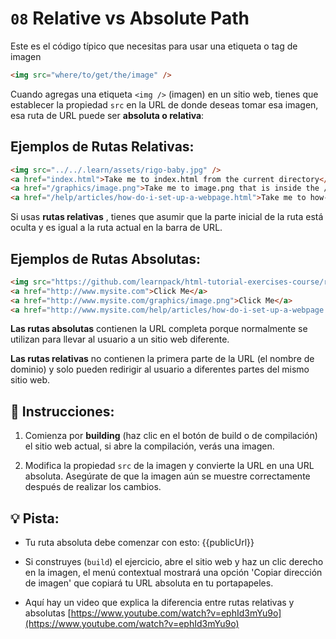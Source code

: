 # `08` Relative vs Absolute Path

Este es el código típico que necesitas para usar una etiqueta o tag de imagen

```html
<img src="where/to/get/the/image" />
```
Cuando agregas una etiqueta `<img />` (imagen) en un sitio web, tienes que establecer la propiedad `src` en la URL de donde deseas tomar esa imagen, esa ruta de URL puede ser **absoluta o relativa**:

## Ejemplos de Rutas Relativas:

```html
<img src="../../.learn/assets/rigo-baby.jpg" />
<a href="index.html">Take me to index.html from the current directory</a>
<a href="/graphics/image.png">Take me to image.png that is inside the /graphics/ directory</a>
<a href="/help/articles/how-do-i-set-up-a-webpage.html">Take me to how-do-i-set-up-a-webpage.html</a>
```

Si usas **rutas relativas** , tienes que asumir que la parte inicial de la ruta está oculta y es igual a la ruta actual en la barra de URL.

## Ejemplos de Rutas Absolutas:

```html
<img src="https://github.com/learnpack/html-tutorial-exercises-course/raw/master/HTML-badge.png" />
<a href="http://www.mysite.com">Click Me</a>
<a href="http://www.mysite.com/graphics/image.png">Click Me</a>
<a href="http://www.mysite.com/help/articles/how-do-i-set-up-a-webpage.html">Click Me</a>
```

**Las rutas absolutas** contienen la URL completa porque normalmente se utilizan para llevar al usuario a un sitio web diferente.
 
**Las rutas relativas** no contienen la primera parte de la URL (el nombre de dominio) y solo pueden redirigir al usuario a diferentes partes del mismo sitio web.

## 📝 Instrucciones:

1. Comienza por **building** (haz clic en el botón de build o de compilación) el sitio web actual, si abre la compilación, verás una imagen.

2. Modifica la propiedad `src` de la imagen y convierte la URL en una URL absoluta. Asegúrate de que la imagen aún se muestre correctamente después de realizar los cambios.

## 💡 Pista:

+ Tu ruta absoluta debe comenzar con esto: {{publicUrl}}

+ Si construyes (`build`) el ejercicio, abre el sitio web y haz un clic derecho en la imagen, el menú contextual mostrará una opción 'Copiar dirección de imagen' que copiará tu URL absoluta en tu portapapeles.

+ Aquí hay un video que explica la diferencia entre rutas relativas y absolutas [https://www.youtube.com/watch?v=ephId3mYu9o](https://www.youtube.com/watch?v=ephId3mYu9o)